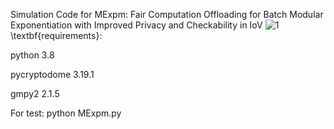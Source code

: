 Simulation Code for MExpm: Fair Computation Offloading for Batch Modular Exponentiation with Improved Privacy and Checkability in IoV
![1](https://github.com/YinDFY/MExpm/assets/127073326/f24659f1-de76-4b86-bbec-5cf6a55c9332)
\textbf{requirements}:

python 3.8

pycryptodome 3.19.1

gmpy2 2.1.5

For test: python MExpm.py
